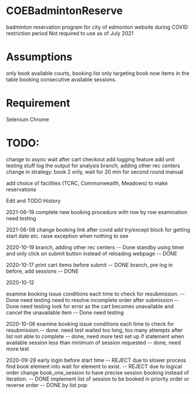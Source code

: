 # COEBadmintonReserve
badminton reservation program for city of edmonton website during COVID restriction period
Not required to use as of July 2021

# Assumptions
only book available courts, booking list only targeting book now items in the table
booking consecutive available sessions.

# Requirement 
Selenium
Chrome

# TODO:
 change to async wait after cart checkout
 add logging feature 
 add unit testing stuff
 log the output for analysis
 branch, adding other rec centers
 change in strategy: book 2 only, wait for 20 min for second round manual

add choice of facilities (TCRC, Commonwealth, Meadows) to make reservations

Edit and TODO History

2021-06-19
complete new booking procedure with row by row examination
need testing

2021-06-08
change booking link after covid
add try/except block for getting start date etc. raise exception when nothing to see

2020-10-19
branch, adding other rec centers -- Done 
standby using timer and only click on submit button instead of reloading webpage -- DONE


2020-10-17
print cart items before submit -- DONE
branch, pre log in before, add sessions -- DONE

2020-10-12

examine booking issue conditions each time to check for resubmission. -- Done need testing
need to resolve incomplete order after submission -- Done need testing
look for error as the cart becomes unavailable and cancel the unavailable item -- Done need testing


2020-10-06
examine booking issue conditions each time to check for resubmission.-- done. need test
waited too long, too many attempts after list not able to complete -- done, need more test
set up if statement when available session less than minimum of session requested -- done, need more test


2020-09-28
early login before start time -- REJECT due to slower process
find book element into wait for element to exist. -- REJECT due to logical order
change book_one_session to have precise session booking instead of iteration. -- DONE
implement list of session to be booked in priority order or reverse order -- DONE by list pop

